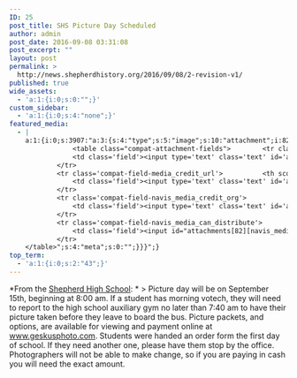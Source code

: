 ```yaml
---
ID: 25
post_title: SHS Picture Day Scheduled
author: admin
post_date: 2016-09-08 03:31:08
post_excerpt: ""
layout: post
permalink: >
  http://news.shepherdhistory.org/2016/09/08/2-revision-v1/
published: true
wide_assets:
  - 'a:1:{i:0;s:0:"";}'
custom_sidebar:
  - 'a:1:{i:0;s:4:"none";}'
featured_media:
  - |
    a:1:{i:0;s:3907:"a:3:{s:4:"type";s:5:"image";s:10:"attachment";i:82;s:15:"attachment_data";a:33:{s:2:"id";i:82;s:5:"title";s:18:"camera-photo-800px";s:8:"filename";s:22:"camera-photo-800px.png";s:3:"url";s:81:"http://news.shepherdhistory.org/wp-content/uploads/2016/09/camera-photo-800px.png";s:4:"link";s:49:"http://news.shepherdhistory.org/?attachment_id=82";s:3:"alt";s:0:"";s:6:"author";s:1:"1";s:11:"description";s:0:"";s:7:"caption";s:0:"";s:4:"name";s:18:"camera-photo-800px";s:6:"status";s:7:"inherit";s:10:"uploadedTo";i:80;s:4:"date";i:1473479928000;s:8:"modified";i:1473479928000;s:9:"menuOrder";i:0;s:4:"mime";s:9:"image/png";s:4:"type";s:5:"image";s:7:"subtype";s:3:"png";s:4:"icon";s:68:"http://news.shepherdhistory.org/wp-includes/images/media/default.png";s:13:"dateFormatted";s:18:"September 10, 2016";s:6:"nonces";a:3:{s:6:"update";s:10:"9e7138dc2c";s:6:"delete";s:10:"0f31357be4";s:4:"edit";s:10:"c79c5a12f5";}s:8:"editLink";s:69:"http://news.shepherdhistory.org/wp-admin/post.php?post=82&action=edit";s:4:"meta";b:0;s:10:"authorName";s:5:"admin";s:14:"uploadedToLink";s:69:"http://news.shepherdhistory.org/wp-admin/post.php?post=80&action=edit";s:15:"uploadedToTitle";s:25:"SHS Picture Day Scheduled";s:15:"filesizeInBytes";i:97348;s:21:"filesizeHumanReadable";s:5:"95 KB";s:5:"sizes";a:4:{s:9:"thumbnail";a:4:{s:6:"height";i:140;s:5:"width";i:140;s:3:"url";s:89:"http://news.shepherdhistory.org/wp-content/uploads/2016/09/camera-photo-800px-140x140.png";s:11:"orientation";s:9:"landscape";}s:6:"medium";a:4:{s:6:"height";i:336;s:5:"width";i:336;s:3:"url";s:89:"http://news.shepherdhistory.org/wp-content/uploads/2016/09/camera-photo-800px-336x336.png";s:11:"orientation";s:9:"landscape";}s:5:"large";a:4:{s:6:"height";i:771;s:5:"width";i:771;s:3:"url";s:89:"http://news.shepherdhistory.org/wp-content/uploads/2016/09/camera-photo-800px-771x771.png";s:11:"orientation";s:9:"landscape";}s:4:"full";a:4:{s:3:"url";s:81:"http://news.shepherdhistory.org/wp-content/uploads/2016/09/camera-photo-800px.png";s:6:"height";i:800;s:5:"width";i:800;s:11:"orientation";s:9:"landscape";}}s:6:"height";i:800;s:5:"width";i:800;s:11:"orientation";s:9:"landscape";s:6:"compat";a:2:{s:4:"item";s:1697:"<input type="hidden" name="attachments[82][menu_order]" value="0" /><p class="media-types media-types-required-info">Required fields are marked <span class="required">*</span></p>
    			<table class="compat-attachment-fields">		<tr class='compat-field-media_credit'>			<th scope='row' class='label'><label for='attachments-82-media_credit'><span class='alignleft'>Credit</span><br class='clear' /></label></th>
    			<td class='field'><input type='text' class='text' id='attachments-82-media_credit' name='attachments[82][media_credit]' value=''  /></td>
    		</tr>
    		<tr class='compat-field-media_credit_url'>			<th scope='row' class='label'><label for='attachments-82-media_credit_url'><span class='alignleft'>Credit URL</span><br class='clear' /></label></th>
    			<td class='field'><input type='text' class='text' id='attachments-82-media_credit_url' name='attachments[82][media_credit_url]' value=''  /></td>
    		</tr>
    		<tr class='compat-field-navis_media_credit_org'>			<th scope='row' class='label'><label for='attachments-82-navis_media_credit_org'><span class='alignleft'>Organization</span><br class='clear' /></label></th>
    			<td class='field'><input type='text' class='text' id='attachments-82-navis_media_credit_org' name='attachments[82][navis_media_credit_org]' value=''  /></td>
    		</tr>
    		<tr class='compat-field-navis_media_can_distribute'>			<th scope='row' class='label'><label for='attachments-82-navis_media_can_distribute'><span class='alignleft'>Can<br />distribute?</span><br class='clear' /></label></th>
    			<td class='field'><input id="attachments[82][navis_media_can_distribute]" name="attachments[82][navis_media_can_distribute]" type="checkbox" value="1"  /></td>
    		</tr>
    </table>";s:4:"meta";s:0:"";}}}";}
top_term:
  - 'a:1:{i:0;s:2:"43";}'
---
```

*From the [Shepherd High School](https://www.facebook.com/shepherdmihs/?fref=nf):
*
&gt; Picture day will be on September 15th, beginning at 8:00 am. If a student has morning votech, they will need to report to the high school auxiliary gym no later than 7:40 am to have their picture taken before they leave to board the bus.
Picture packets, and options, are available for viewing and payment online at www.geskusphoto.com.
Students were handed an order form the first day of school. If they need another one, please have them stop by the office.
Photographers will not be able to make change, so if you are paying in cash you will need the exact amount.